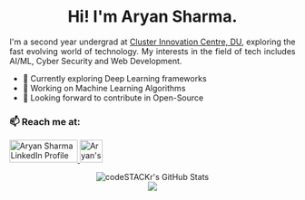 <h1 align="center">Hi! I'm Aryan Sharma.</h1>


<p align="justify">
  I'm a second year undergrad at <a href="https://cic.du.ac.in/"> Cluster Innovation Centre, DU</a>, exploring the fast evolving world of technology. My interests in the field of tech includes AI/ML, Cyber Security and Web Development. </p>

  <p> <ul>
    <li> 🌱 Currently exploring Deep Learning frameworks</li>
    <li> 🔭 Working on Machine Learning Algorithms</li>
    <li> 👯 Looking forward to contribute in Open-Source </li>
  </ul>
    </p>
<p>
   <h3>📫 Reach me at: </h3> 
      <a href="https://www.linkedin.com/in/aryan-sharma-63648324b/"> <img align="bottom" src="https://img.shields.io/badge/LinkedIn-0077B5?style=for-the-badge&logo=linkedin&logoColor=white" alt="Aryan Sharma LinkedIn Profile" height="40" width="120" />
        <a href="https://twitter.com/aryan_1165"> 	<img align ="bottom" src="https://img.shields.io/badge/X-000000?style=for-the-badge&logo=x&logoColor=white" alt="Aryan's Twitter profile" height="40"/></a>
</p>

<div align="center">
   
<img alt="codeSTACKr's GitHub Stats" src="https://github-readme-stats.vercel.app/api?username=aryan1165&show_icons=true&hide_border=false&title_color=ff652f&icon_color=FFE400&bg_color=09131B&text_color=ffffff&border_color=0c1a25" />
</div>

<div align="center">
 <a href="https://git.io/streak-stats"><img src="https://streak-stats.demolab.com?user=aryan1165&theme=dark"/></a>
</div>

 



